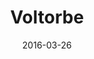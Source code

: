 ---
layout: post
title: "Voltorbe"
date: 2016-03-26
categories: [Horde]
image: http://www.pokepedia.fr/images/5/59/Voltorbe-RFVF.png
caught: Voltorbe
location: New Lavandia
level: 12
version: OR
---